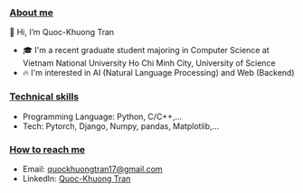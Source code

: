 ### <ins>About me</ins>
👋 Hi, I’m Quoc-Khuong Tran
- 🎓 I'm a recent graduate student majoring in Computer Science at Vietnam National University Ho Chi Minh City, University of Science
- 🔥 I'm interested in AI (Natural Language Processing) and Web (Backend)

### <ins>Technical skills</ins>
- Programming Language: Python, C/C++,...
- Tech: Pytorch, Django, Numpy, pandas, Matplotlib,...

### <ins>How to reach me</ins>
- Email: quockhuongtran17@gmail.com
- LinkedIn: [Quoc-Khuong Tran](https://www.linkedin.com/in/quoc-khuong-tran-ab058b224/)
<!---
quockhuongtrann/quockhuongtrann is a ✨ special ✨ repository because its `README.md` (this file) appears on your GitHub profile.
You can click the Preview link to take a look at your changes.
--->
